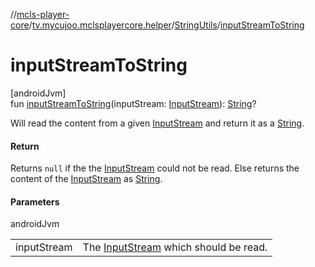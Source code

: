 //[mcls-player-core](../../../index.md)/[tv.mycujoo.mclsplayercore.helper](../index.md)/[StringUtils](index.md)/[inputStreamToString](input-stream-to-string.md)

# inputStreamToString

[androidJvm]\
fun [inputStreamToString](input-stream-to-string.md)(inputStream: [InputStream](https://developer.android.com/reference/kotlin/java/io/InputStream.html)): [String](https://kotlinlang.org/api/latest/jvm/stdlib/kotlin/-string/index.html)?

Will read the content from a given [InputStream](https://developer.android.com/reference/kotlin/java/io/InputStream.html) and return it as a [String](https://kotlinlang.org/api/latest/jvm/stdlib/kotlin/-string/index.html).

#### Return

Returns `null` if the the [InputStream](https://developer.android.com/reference/kotlin/java/io/InputStream.html) could not be read. Else returns the content of the [InputStream](https://developer.android.com/reference/kotlin/java/io/InputStream.html) as [String](https://kotlinlang.org/api/latest/jvm/stdlib/kotlin/-string/index.html).

#### Parameters

androidJvm

| | |
|---|---|
| inputStream | The [InputStream](https://developer.android.com/reference/kotlin/java/io/InputStream.html) which should be read. |
